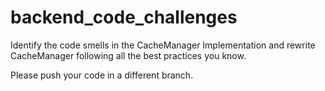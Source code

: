 # backend_code_challenges

Identify the code smells in the CacheManager Implementation and rewrite CacheManager following all the best practices you know.

Please push your code in a different branch. 
